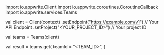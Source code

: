 import io.appwrite.Client
import io.appwrite.coroutines.CoroutineCallback
import io.appwrite.services.Teams

val client = Client(context)
    .setEndpoint("https://example.com/v1") // Your API Endpoint
    .setProject("<YOUR_PROJECT_ID>") // Your project ID

val teams = Teams(client)

val result = teams.get(
    teamId = "<TEAM_ID>", 
)
